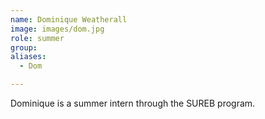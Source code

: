 ```yaml
---
name: Dominique Weatherall
image: images/dom.jpg
role: summer
group: 
aliases:
  - Dom

---
```


Dominique is a summer intern through the SUREB program.
